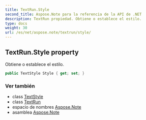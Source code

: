 ```yaml
---
title: TextRun.Style
second_title: Aspose.Note para la referencia de la API de .NET
description: TextRun propiedad. Obtiene o establece el estilo.
type: docs
weight: 30
url: /es/net/aspose.note/textrun/style/
---
```

## TextRun.Style property

Obtiene o establece el estilo.

```csharp
public TextStyle Style { get; set; }
```

### Ver también

* class [TextStyle](../../textstyle/)
* class [TextRun](../)
* espacio de nombres [Aspose.Note](../../textrun/)
* asamblea [Aspose.Note](../../../)


